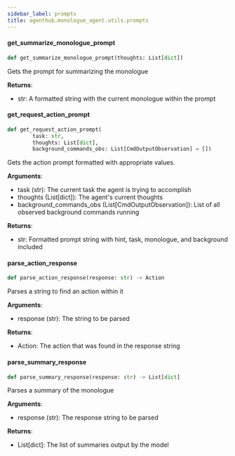 ```yaml
---
sidebar_label: prompts
title: agenthub.monologue_agent.utils.prompts
---
```


#### get\_summarize\_monologue\_prompt

```python
def get_summarize_monologue_prompt(thoughts: List[dict])
```

Gets the prompt for summarizing the monologue

**Returns**:

  - str: A formatted string with the current monologue within the prompt

#### get\_request\_action\_prompt

```python
def get_request_action_prompt(
        task: str,
        thoughts: List[dict],
        background_commands_obs: List[CmdOutputObservation] = [])
```

Gets the action prompt formatted with appropriate values.

**Arguments**:

  - task (str): The current task the agent is trying to accomplish
  - thoughts (List[dict]): The agent&#x27;s current thoughts
  - background_commands_obs (List[CmdOutputObservation]): List of all observed background commands running
  

**Returns**:

  - str: Formatted prompt string with hint, task, monologue, and background included

#### parse\_action\_response

```python
def parse_action_response(response: str) -> Action
```

Parses a string to find an action within it

**Arguments**:

  - response (str): The string to be parsed
  

**Returns**:

  - Action: The action that was found in the response string

#### parse\_summary\_response

```python
def parse_summary_response(response: str) -> List[dict]
```

Parses a summary of the monologue

**Arguments**:

  - response (str): The response string to be parsed
  

**Returns**:

  - List[dict]: The list of summaries output by the model

